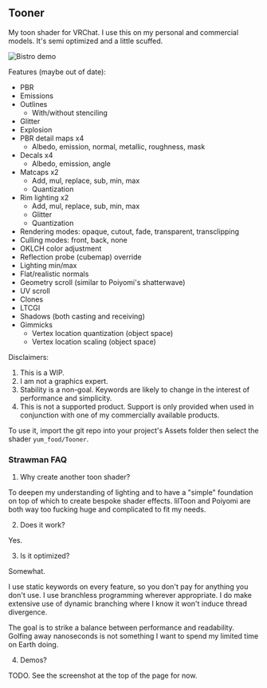 ## Tooner

My toon shader for VRChat. I use this on my personal and commercial models.
It's semi optimized and a little scuffed.

![Bistro demo](Textures/bistro_demo.png)

Features (maybe out of date):
* PBR
* Emissions
* Outlines
  * With/without stenciling
* Glitter
* Explosion
* PBR detail maps x4
  * Albedo, emission, normal, metallic, roughness, mask
* Decals x4
  * Albedo, emission, angle
* Matcaps x2
  * Add, mul, replace, sub, min, max
  * Quantization
* Rim lighting x2
  * Add, mul, replace, sub, min, max
  * Glitter
  * Quantization
* Rendering modes: opaque, cutout, fade, transparent, transclipping
* Culling modes: front, back, none
* OKLCH color adjustment
* Reflection probe (cubemap) override
* Lighting min/max
* Flat/realistic normals
* Geometry scroll (similar to Poiyomi's shatterwave)
* UV scroll
* Clones
* LTCGI
* Shadows (both casting and receiving)
* Gimmicks
  * Vertex location quantization (object space)
  * Vertex location scaling (object space)

Disclaimers:
1. This is a WIP.
2. I am not a graphics expert.
3. Stability is a non-goal. Keywords are likely to change in the interest of
   performance and simplicity.
4. This is not a supported product. Support is only provided when used in
   conjunction with one of my commercially available products.

To use it, import the git repo into your project's Assets folder then select
the shader `yum_food/Tooner`.

### Strawman FAQ

1. Why create another toon shader?

To deepen my understanding of lighting and to have a "simple" foundation on
top of which to create bespoke shader effects. lilToon and Poiyomi are both way
too fucking huge and complicated to fit my needs.

2. Does it work?

Yes.

3. Is it optimized?

Somewhat.

I use static keywords on every feature, so you don't pay for anything you don't
use. I use branchless programming wherever appropriate. I do make extensive use
of dynamic branching where I know it won't induce thread divergence.

The goal is to strike a balance between performance and readability. Golfing
away nanoseconds is not something I want to spend my limited time on Earth
doing.

4. Demos?

TODO. See the screenshot at the top of the page for now.

